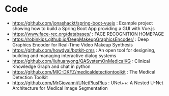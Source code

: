 # Code

- https://github.com/jonashackt/spring-boot-vuejs : Example project showing how to build a Spring Boot App providing a GUI with Vue.js
- https://www.face-rec.org/databases/ : FACE RECOGNITION HOMEPAGE
- https://robinkips.github.io/DeepMakeupGraphicsEncoder/ : Deep Graphics Encoder for Real-Time Video Makeup Synthesis
- https://github.com/howdyai/botkit-cms : An open tool for designing, building and managing interactive dialog systems
- https://github.com/liuhuanyong/QASystemOnMedicalKG : Clinical Knowledge Graph and chat in python
- https://github.com/MIC-DKFZ/medicaldetectiontoolkit : The Medical Detection Toolkit
- https://github.com/MrGiovanni/UNetPlusPlus : UNet++: A Nested U-Net Architecture for Medical Image Segmentation
